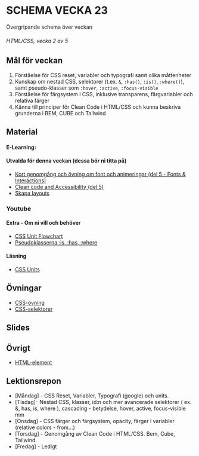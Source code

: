 # SCHEMA VECKA 23
Övergripande schema över veckan

###### HTML/CSS, vecka 2 av 5

## Mål för veckan
1. Förståelse för CSS reset, variabler och typografi samt olika måttenheter  
2. Kunskap om nestad CSS, selektorer (t.ex. `&`, `:has()`, `:is()`, `:where()`), samt pseudo-klasser som `:hover`, `:active`, `:focus-visible`  
3. Förståelse för färgsystem i CSS, inklusive transparens, färgvariabler och relativa färger  
4. Känna till principer för Clean Code i HTML/CSS och kunna beskriva grunderna i BEM, CUBE och Tailwind  

## Material
#### E-Learning:

#### Utvalda för denna veckan (dessa bör ni titta på)
* [Kort genomgång och övning om font och animeringar (del 5 - Fonts & Interactions)](https://app.pluralsight.com/ilx/video-courses/fac15700-fb03-4c72-b291-efdb54933a8e/fb7fa961-e767-4080-b678-540d2ddb6d78/d2c922b9-ab51-4927-8329-95a47b92a9a7)
* [Clean code and Accessibility (del 5)](https://app.pluralsight.com/ilx/video-courses/clips/06125ef3-cc36-4490-a93d-e7147305a13b)
* [Skapa layouts](https://app.pluralsight.com/ilx/video-courses/clips/06125ef3-cc36-4490-a93d-e7147305a13b)

### Youtube
#### Extra - Om ni vill och behöver
* [CSS Unit Flowchart](https://www.youtube.com/watch?v=Utc_uhvTluk)
* [Pseudoklasserna :is, :has, :where](https://www.youtube.com/watch?v=3ncFpP8GP4g)

#### Läsning
* [CSS Units](https://whatunit.com/)

## Övningar
* [CSS-övning](https://flukeout.github.io/)
* [CSS-selektorer](https://github.com/Lexicon-frontend-2025/HTML-CSS_uppgift-CSS-selektorer)

## Slides

## Övrigt
* [HTML-element](https://github.com/Lexicon-frontend-2025/html-cheatsheet)

## Lektionsrepon
* [Måndag] - CSS Reset, Variabler, Typografi (google) och units.
* [Tisdag]- Nestad CSS, klasser, id:n och mer avancerade selektorer ( ex. &, has, is, where ), cascading - betydelse, hover, active, focus-visible mm
* [Onsdag] - CSS färger och färgsystem, opacity, färger i variabler (relative colors - from...)
* [Torsdag] - Genomgång av Clean Code i HTML/CSS. Bem, Cube, Tailwind.
* [Fredag] - Ledigt
